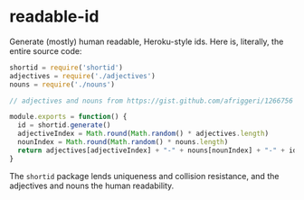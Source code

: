# readable-id

Generate (mostly) human readable, Heroku-style ids. Here is, literally, the entire source code:

```js
shortid = require('shortid')
adjectives = require('./adjectives')
nouns = require('./nouns')

// adjectives and nouns from https://gist.github.com/afriggeri/1266756

module.exports = function() {
  id = shortid.generate()
  adjectiveIndex = Math.round(Math.random() * adjectives.length)
  nounIndex = Math.round(Math.random() * nouns.length)
  return adjectives[adjectiveIndex] + "-" + nouns[nounIndex] + "-" + id
}
```

The `shortid` package lends uniqueness and collision resistance, and the adjectives and nouns the human readability.